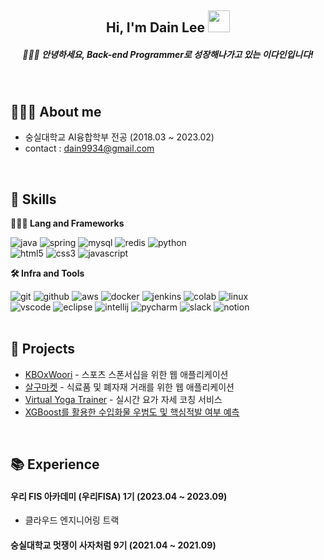 <!-- Header -->
<div align="center">
<h2> Hi, I'm Dain Lee <a target="_blank" rel="noopener noreferrer" href="[https://camo.githubusercontent.com/e8e7b06ecf583bc040eb60e44eb5b8e0ecc5421320a92929ce21522dbc34c891/68747470733a2f2f6d656469612e67697068792e636f6d2f6d656469612f6876524a434c467a6361737252346961377a2f67697068792e676966](https://github.com/dain-lee)"><img src="https://camo.githubusercontent.com/e8e7b06ecf583bc040eb60e44eb5b8e0ecc5421320a92929ce21522dbc34c891/68747470733a2f2f6d656469612e67697068792e636f6d2f6d656469612f6876524a434c467a6361737252346961377a2f67697068792e676966" width="35" data-canonical-src="https://media.giphy.com/media/hvRJCLFzcasrR4ia7z/giphy.gif" style="max-width: 100%;"></a> </h2> 

<h5>🙇🏻‍♀️ 안녕하세요, Back-end Programmer로 성장해나가고 있는 이다인입니다!</h2>
<br>
</div>
<!-- Body -->

## 🙋🏻‍♀️ About me
- 숭실대학교 AI융합학부 전공 (2018.03 ~ 2023.02)
- contact : dain9934@gmail.com
<br>

## 🦾 Skills
**👩🏻‍💻 Lang and Frameworks**
<!-- Oracle의 요청으로 Java 로고가 Simple Icons에서 삭제되었기에 대신 OpenJDK의 로고를 사용 -->
![java](https://img.shields.io/badge/java-ffffff.svg?&style=for-the-badge&logo=openjdk&logoColor=black)
![spring](https://img.shields.io/badge/spring-6DB33F.svg?&style=for-the-badge&logo=spring&logoColor=white)
![mysql](https://img.shields.io/badge/mysql-4479A1.svg?&style=for-the-badge&logo=mysql&logoColor=white)
![redis](https://img.shields.io/badge/redis-DC382D.svg?&style=for-the-badge&logo=redis&logoColor=white)
![python](https://img.shields.io/badge/python-3776AB.svg?&style=for-the-badge&logo=python&logoColor=white)<br>
![html5](https://img.shields.io/badge/html5-E34F26.svg?&style=for-the-badge&logo=html5&logoColor=white)
![css3](https://img.shields.io/badge/css3-1572B6.svg?&style=for-the-badge&logo=css3&logoColor=white)
![javascript](https://img.shields.io/badge/javascript-F7DF1E.svg?&style=for-the-badge&logo=javascript&logoColor=white)

**🛠️ Infra and Tools**


![git](https://img.shields.io/badge/git-F05032.svg?&style=for-the-badge&logo=git&logoColor=white)
![github](https://img.shields.io/badge/github-181717.svg?&style=for-the-badge&logo=github&logoColor=white)
![aws](https://img.shields.io/badge/aws-232F3E.svg?&style=for-the-badge&logo=amazonaws&logoColor=white)
![docker](https://img.shields.io/badge/docker-2496ED.svg?&style=for-the-badge&logo=docker&logoColor=white)
![jenkins](https://img.shields.io/badge/jenkins-D24939.svg?&style=for-the-badge&logo=jenkins&logoColor=white)
![colab](https://img.shields.io/badge/colab-F9AB00.svg?&style=for-the-badge&logo=googlecolab&logoColor=white)
![linux](https://img.shields.io/badge/linux-FCC624.svg?&style=for-the-badge&logo=linux&logoColor=white)<br>
![vscode](https://img.shields.io/badge/vscode-007ACC.svg?&style=for-the-badge&logo=visualstudiocode&logoColor=white)
![eclipse](https://img.shields.io/badge/eclipse-2C2255.svg?&style=for-the-badge&logo=eclipseide&logoColor=white)
![intellij](https://img.shields.io/badge/intellij-000000.svg?&style=for-the-badge&logo=intellijidea&logoColor=white)
![pycharm](https://img.shields.io/badge/pycharm-000000.svg?&style=for-the-badge&logo=pycharm&logoColor=white)
![slack](https://img.shields.io/badge/slack-4A154B.svg?&style=for-the-badge&logo=slack&logoColor=white)
![notion](https://img.shields.io/badge/notion-000000.svg?&style=for-the-badge&logo=notion&logoColor=white)
<br>
<br>

## 🎯 Projects
- [KBOxWoori](https://github.com/WooriFISA-Weird-Potatoes) - 스포츠 스폰서십을 위한 웹 애플리케이션
- [살구마켓](https://github.com/dain-lee/SalguMarket) - 식료품 및 폐자재 거래를 위한 웹 애플리케이션
- [Virtual Yoga Trainer](https://github.com/dain-lee/posenet_Virtual-yoga-trainer) - 실시간 요가 자세 코칭 서비스
- [XGBoost를 활용한 수입화물 우범도 및 핵심적발 여부 예측](https://github.com/dain-lee/ai_cargo_selectivity)
<br>

## 📚 Experience
#### 우리 FIS 아카데미 (우리FISA) 1기 (2023.04 ~ 2023.09)
- 클라우드 엔지니어링 트랙
#### 숭실대학교 멋쟁이 사자처럼 9기 (2021.04 ~ 2021.09)
